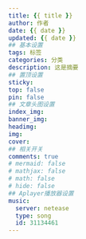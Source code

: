 ```yaml
---
title: {{ title }}
author: 作者
date: {{ date }}
updated: {{ date }}
## 基本设置
tags: 标签
categories: 分类
description: 这是摘要
## 置顶设置
sticky:
top: false
pin: false
## 文章头图设置
index_img: 
banner_img: 
headimg:
img:
cover:
## 相关开关
comments: true
# mermaid: false
# mathjax: false
# math: false
# hide: false
## Aplayer播放器设置
music:
  server: netease
  type: song
  id: 31134461
---
```


